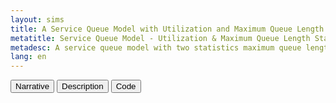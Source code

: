 ```yaml
---
layout: sims
title: A Service Queue Model with Utilization and Maximum Queue Length Statistics
metatitle: Service Queue Model - Utilization & Maximum Queue Length Statistics
metadesc: A service queue model with two statistics maximum queue length and service utilization. The model uses abstract time & abstracts away from individual customers 
lang: en
---
```

 <div id="model-menu">
  <button type='button' onclick='oes.ui.showNarrative()'>Narrative</button>
  <button type='button' onclick='oes.ui.showDescription()'>Description</button>
  <button id='showCodeBtn' type='button' onclick='oes.ui.showCode()'>Code</button>
 </div>
</main>


